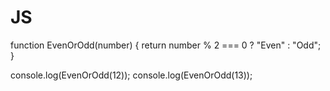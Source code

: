 # JS
function EvenOrOdd(number) {
    return number % 2 === 0 ? "Even" : "Odd";
}


console.log(EvenOrOdd(12));
console.log(EvenOrOdd(13)); 
